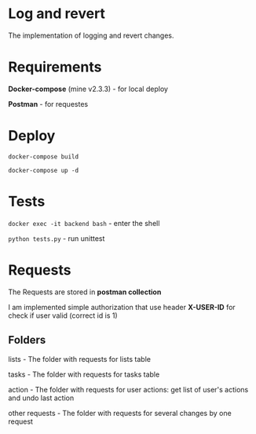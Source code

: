 # Log and revert
The implementation of logging and revert changes.

# Requirements
**Docker-compose** (mine v2.3.3) - for local deploy

**Postman** - for requestes

# Deploy
`docker-compose build`

`docker-compose up -d`

# Tests
`docker exec -it backend bash` - enter the shell

`python tests.py` - run unittest


# Requests
The Requests are stored in **postman collection**

I am implemented simple authorization that use header **X-USER-ID** for check if user valid (correct id is 1)

## Folders
lists - The folder with requests for lists table

tasks - The folder with requests for tasks table

action - The folder with requests for user actions: get list of user's actions and undo last action

other requests - The folder with requests for several changes by one request
